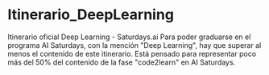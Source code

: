 # Itinerario_DeepLearning
Itinerario oficial Deep Learning - Saturdays.ai
Para poder graduarse en el programa AI Saturdays, con la mención "Deep Learning", hay que superar al menos el contenido de este itinerario.
Está pensado para representar poco más del 50% del contenido de la fase "code2learn" en AI Saturdays.
